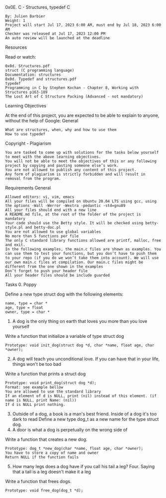 0x0E. C - Structures, typedef
C

    By: Julien Barbier
    Weight: 1
    Project will start Jul 17, 2023 6:00 AM, must end by Jul 18, 2023 6:00 AM
    Checker was released at Jul 17, 2023 12:00 PM
    An auto review will be launched at the deadline

Resources

Read or watch:

    0x0d. Structures.pdf
    struct (C programming language)
    Documentation: structures
    0x0d. Typedef and structures.pdf
    typedef
    Programming in C by Stephen Kochan - Chapter 8, Working with Structures p163-189
    The Lost Art of C Structure Packing (Advanced - not mandatory)

Learning Objectives

At the end of this project, you are expected to be able to explain to anyone, without the help of Google:
General

    What are structures, when, why and how to use them
    How to use typedef

Copyright - Plagiarism

    You are tasked to come up with solutions for the tasks below yourself to meet with the above learning objectives.
    You will not be able to meet the objectives of this or any following project by copying and pasting someone else’s work.
    You are not allowed to publish any content of this project.
    Any form of plagiarism is strictly forbidden and will result in removal from the program.

Requirements
General

    Allowed editors: vi, vim, emacs
    All your files will be compiled on Ubuntu 20.04 LTS using gcc, using the options -Wall -Werror -Wextra -pedantic -std=gnu89
    All your files should end with a new line
    A README.md file, at the root of the folder of the project is mandatory
    Your code should use the Betty style. It will be checked using betty-style.pl and betty-doc.pl
    You are not allowed to use global variables
    No more than 5 functions per file
    The only C standard library functions allowed are printf, malloc, free and exit.
    In the following examples, the main.c files are shown as examples. You can use them to test your functions, but you don’t have to push them to your repo (if you do we won’t take them into account). We will use our own main.c files at compilation. Our main.c files might be different from the one shown in the examples
    Don’t forget to push your header file
    All your header files should be include guarded

Tasks
0. Poppy

Define a new type struct dog with the following elements:

    name, type = char *
    age, type = float
    owner, type = char *

1. A dog is the only thing on earth that loves you more than you love yourself

Write a function that initialize a variable of type struct dog

    Prototype: void init_dog(struct dog *d, char *name, float age, char *owner);

2. A dog will teach you unconditional love. If you can have that in your life, things won't be too bad

Write a function that prints a struct dog

    Prototype: void print_dog(struct dog *d);
    Format: see example bellow
    You are allowed to use the standard library
    If an element of d is NULL, print (nil) instead of this element. (if name is NULL, print Name: (nil))
    If d is NULL print nothing.

3. Outside of a dog, a book is a man's best friend. Inside of a dog it's too dark to read
Define a new type dog_t as a new name for the type struct dog.
4. A door is what a dog is perpetually on the wrong side of

Write a function that creates a new dog.

    Prototype: dog_t *new_dog(char *name, float age, char *owner);
    You have to store a copy of name and owner
    Return NULL if the function fails

5. How many legs does a dog have if you call his tail a leg? Four. Saying that a tail is a leg doesn't make it a leg

Write a function that frees dogs.

    Prototype: void free_dog(dog_t *d);

